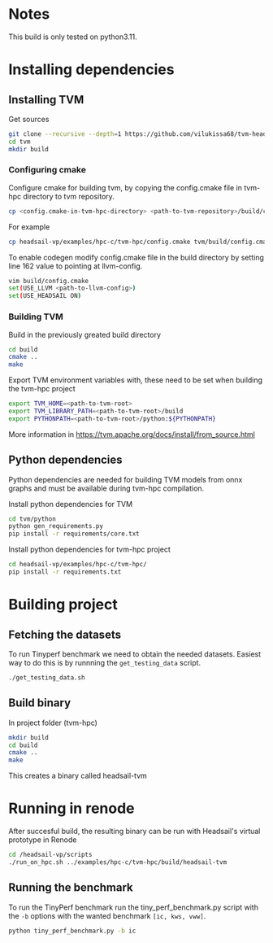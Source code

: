 # Notes
This build is only tested on python3.11.

# Installing dependencies
## Installing TVM
Get sources
``` sh
git clone --recursive --depth=1 https://github.com/vilukissa68/tvm-headsail/ tvm
cd tvm
mkdir build
```

### Configuring cmake
Configure cmake for building tvm, by copying the config.cmake file in tvm-hpc directory to tvm repository.
``` sh
cp <config.cmake-in-tvm-hpc-directory> <path-to-tvm-repository>/build/config.cmake 
```

For example
``` sh
cp headsail-vp/examples/hpc-c/tvm-hpc/config.cmake tvm/build/config.cmake

```

To enable codegen modify config.cmake file in the build directory by setting line 162 value to pointing at llvm-config.
``` sh
vim build/config.cmake
set(USE_LLVM <path-to-llvm-config>)
set(USE_HEADSAIL ON)
```

### Building TVM

Build in the previously greated build directory
``` sh
cd build
cmake ..
make
```

Export TVM environment variables with, these need to be set when building the tvm-hpc project
```sh
export TVM_HOME=<path-to-tvm-root>
export TVM_LIBRARY_PATH=<path-to-tvm-root>/build
export PYTHONPATH=<path-to-tvm-root>/python:${PYTHONPATH}
```

More information in https://tvm.apache.org/docs/install/from_source.html


## Python dependencies
Python dependencies are needed for building TVM models from onnx graphs and must be available during tvm-hpc compilation. 

Install python dependencies for TVM
``` sh
cd tvm/python
python gen_requirements.py
pip install -r requirements/core.txt
```

Install python dependencies for tvm-hpc project
``` sh
cd headsail-vp/examples/hpc-c/tvm-hpc/
pip install -r requirements.txt
```

# Building project

## Fetching the datasets 
To run Tinyperf benchmark we need to obtain the needed datasets. Easiest way to do this is by runnning the `get_testing_data` script.
```sh
./get_testing_data.sh
```

## Build binary
In project folder (tvm-hpc)
```sh
mkdir build
cd build
cmake ..
make
```
This creates a binary called headsail-tvm

# Running in renode
After succesful build, the resulting binary can be run with Headsail's virtual prototype in Renode
```sh
cd /headsail-vp/scripts
./run_on_hpc.sh ../examples/hpc-c/tvm-hpc/build/headsail-tvm
```

## Running the benchmark 
To run the TinyPerf benchmark run the tiny_perf_benchmark.py script with the `-b` options with the wanted benchmark `[ic, kws, vww]`. 
```sh
python tiny_perf_benchmark.py -b ic
```

